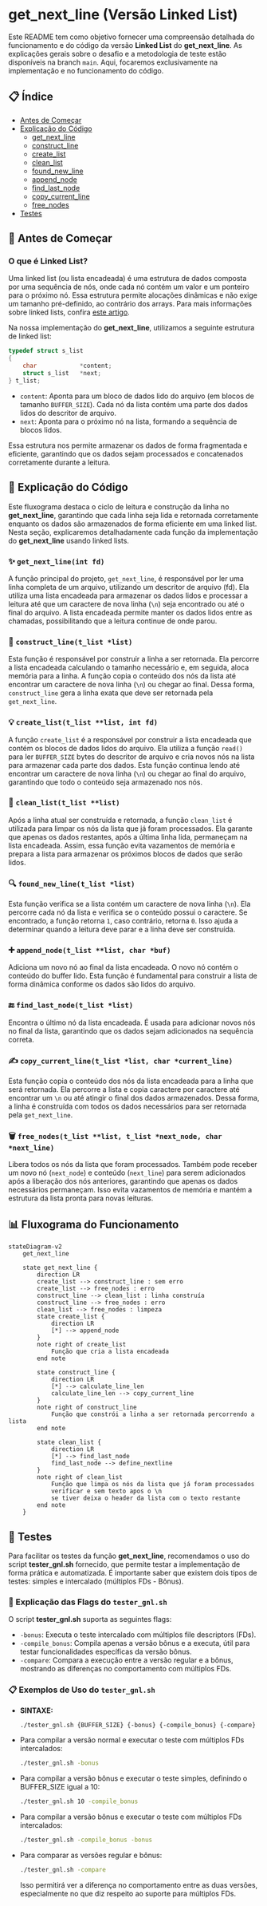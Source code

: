 # get_next_line (Versão Linked List)
Este README tem como objetivo fornecer uma compreensão detalhada do funcionamento e do código da versão **Linked List** do **get_next_line**. As explicações gerais sobre o desafio e a metodologia de teste estão disponíveis na branch `main`. Aqui, focaremos exclusivamente na implementação e no funcionamento do código.

## 📋 Índice
- [Antes de Começar](#antes-de-começar)
- [Explicação do Código](#explicação-do-código)
  - [get_next_line](#get_next_line)
  - [construct_line](#construct_line)
  - [create_list](#create_list)
  - [clean_list](#clean_list)
  - [found_new_line](#found_new_line)
  - [append_node](#append_node)
  - [find_last_node](#find_last_node)
  - [copy_current_line](#copy_current_line)
  - [free_nodes](#free_nodes)
- [Testes](#testes)

## 🚀 Antes de Começar
### O que é Linked List?
Uma linked list (ou lista encadeada) é uma estrutura de dados composta por uma sequência de nós, onde cada nó contém um valor e um ponteiro para o próximo nó. Essa estrutura permite alocações dinâmicas e não exige um tamanho pré-definido, ao contrário dos arrays. Para mais informações sobre linked lists, confira [este artigo](https://www.simplilearn.com/tutorials/c-tutorial/singly-linked-list-in-c).

Na nossa implementação do **get_next_line**, utilizamos a seguinte estrutura de linked list:

```c
typedef struct s_list
{
	char			*content;
	struct s_list	*next;
} t_list;
```

- `content`: Aponta para um bloco de dados lido do arquivo (em blocos de tamanho `BUFFER_SIZE`). Cada nó da lista contém uma parte dos dados lidos do descritor de arquivo.
- `next`: Aponta para o próximo nó na lista, formando a sequência de blocos lidos.

Essa estrutura nos permite armazenar os dados de forma fragmentada e eficiente, garantindo que os dados sejam processados e concatenados corretamente durante a leitura.

## 📜 Explicação do Código

Este fluxograma destaca o ciclo de leitura e construção da linha no **get_next_line**, garantindo que cada linha seja lida e retornada corretamente enquanto os dados são armazenados de forma eficiente em uma linked list.
Nesta seção, explicaremos detalhadamente cada função da implementação do **get_next_line** usando linked lists.

### ✨ `get_next_line(int fd)`
A função principal do projeto, `get_next_line`, é responsável por ler uma linha completa de um arquivo, utilizando um descritor de arquivo (fd). Ela utiliza uma lista encadeada para armazenar os dados lidos e processar a leitura até que um caractere de nova linha (`\n`) seja encontrado ou até o final do arquivo. A lista encadeada permite manter os dados lidos entre as chamadas, possibilitando que a leitura continue de onde parou.

### 📜 `construct_line(t_list *list)`
Esta função é responsável por construir a linha a ser retornada. Ela percorre a lista encadeada calculando o tamanho necessário e, em seguida, aloca memória para a linha. A função copia o conteúdo dos nós da lista até encontrar um caractere de nova linha (`\n`) ou chegar ao final. Dessa forma, `construct_line` gera a linha exata que deve ser retornada pela `get_next_line`.

### 💡 `create_list(t_list **list, int fd)`
A função `create_list` é a responsável por construir a lista encadeada que contém os blocos de dados lidos do arquivo. Ela utiliza a função `read()` para ler `BUFFER_SIZE` bytes do descritor de arquivo e cria novos nós na lista para armazenar cada parte dos dados. Esta função continua lendo até encontrar um caractere de nova linha (`\n`) ou chegar ao final do arquivo, garantindo que todo o conteúdo seja armazenado nos nós.

### 🔧 `clean_list(t_list **list)`
Após a linha atual ser construída e retornada, a função `clean_list` é utilizada para limpar os nós da lista que já foram processados. Ela garante que apenas os dados restantes, após a última linha lida, permaneçam na lista encadeada. Assim, essa função evita vazamentos de memória e prepara a lista para armazenar os próximos blocos de dados que serão lidos.

### 🔍 `found_new_line(t_list *list)`
Esta função verifica se a lista contém um caractere de nova linha (`\n`). Ela percorre cada nó da lista e verifica se o conteúdo possui o caractere. Se encontrado, a função retorna `1`, caso contrário, retorna `0`. Isso ajuda a determinar quando a leitura deve parar e a linha deve ser construída.

### ➕ `append_node(t_list **list, char *buf)`
Adiciona um novo nó ao final da lista encadeada. O novo nó contém o conteúdo do buffer lido. Esta função é fundamental para construir a lista de forma dinâmica conforme os dados são lidos do arquivo.

### 🔚 `find_last_node(t_list *list)`
Encontra o último nó da lista encadeada. É usada para adicionar novos nós no final da lista, garantindo que os dados sejam adicionados na sequência correta.

### ✍️ `copy_current_line(t_list *list, char *current_line)`
Esta função copia o conteúdo dos nós da lista encadeada para a linha que será retornada. Ela percorre a lista e copia caractere por caractere até encontrar um `\n` ou até atingir o final dos dados armazenados. Dessa forma, a linha é construída com todos os dados necessários para ser retornada pela `get_next_line`.

### 🗑️ `free_nodes(t_list **list, t_list *next_node, char *next_line)`
Libera todos os nós da lista que foram processados. Também pode receber um novo nó (`next_node`) e conteúdo (`next_line`) para serem adicionados após a liberação dos nós anteriores, garantindo que apenas os dados necessários permaneçam. Isso evita vazamentos de memória e mantém a estrutura da lista pronta para novas leituras.

## 📊 Fluxograma do Funcionamento
```mermaid
stateDiagram-v2
    get_next_line

    state get_next_line {
        direction LR
        create_list --> construct_line : sem erro
        create_list --> free_nodes : erro
        construct_line --> clean_list : linha construía
        construct_line --> free_nodes : erro
        clean_list --> free_nodes : limpeza
        state create_list {
            direction LR
            [*] --> append_node 
        }
        note right of create_list
            Função que cria a lista encadeada
        end note
        
        state construct_line {
            direction LR
            [*] --> calculate_line_len
            calculate_line_len --> copy_current_line
        }
        note right of construct_line
            Função que constrói a linha a ser retornada percorrendo a lista
        end note

        state clean_list {
            direction LR
            [*] --> find_last_node
            find_last_node --> define_nextline
        }
        note right of clean_list
            Função que limpa os nós da lista que já foram processados
            verificar e sem texto apos o \n
            se tiver deixa o header da lista com o texto restante
        end note
    }

```

## 🧪 Testes
Para facilitar os testes da função **get_next_line**, recomendamos o uso do script **tester_gnl.sh** fornecido, que permite testar a implementação de forma prática e automatizada. É importante saber que existem dois tipos de testes: simples e intercalado (múltiplos FDs - Bônus).

### 🚩 Explicação das Flags do `tester_gnl.sh`
O script **tester_gnl.sh** suporta as seguintes flags:

- `-bonus`: Executa o teste intercalado com múltiplos file descriptors (FDs).
- `-compile_bonus`: Compila apenas a versão bônus e a executa, útil para testar funcionalidades específicas da versão bônus.
- `-compare`: Compara a execução entre a versão regular e a bônus, mostrando as diferenças no comportamento com múltiplos FDs.

### 📋 Exemplos de Uso do `tester_gnl.sh`
- **SINTAXE:**
  ```bash
  ./tester_gnl.sh {BUFFER_SIZE} {-bonus} {-compile_bonus} {-compare}
  ```
- Para compilar a versão normal e executar o teste com múltiplos FDs intercalados:
  ```bash
  ./tester_gnl.sh -bonus
  ```
- Para compilar a versão bônus e executar o teste simples, definindo o BUFFER_SIZE igual a 10:
  ```bash
  ./tester_gnl.sh 10 -compile_bonus
  ```
- Para compilar a versão bônus e executar o teste com múltiplos FDs intercalados:
  ```bash
  ./tester_gnl.sh -compile_bonus -bonus
  ```
- Para comparar as versões regular e bônus:
  ```bash
  ./tester_gnl.sh -compare
  ```
  Isso permitirá ver a diferença no comportamento entre as duas versões, especialmente no que diz respeito ao suporte para múltiplos FDs.

